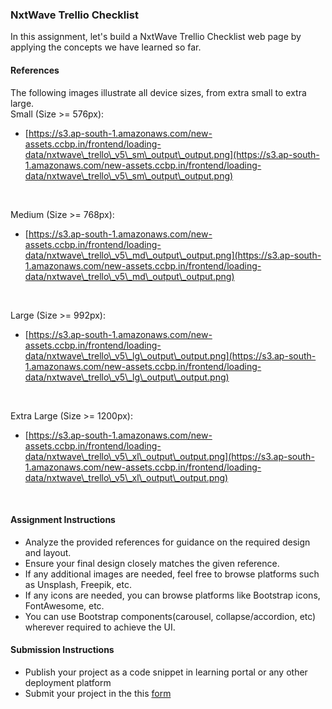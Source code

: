 ### NxtWave Trellio Checklist

In this assignment, let's build a NxtWave Trellio Checklist web page by applying the concepts we have learned so far.

#### References

The following images illustrate all device sizes, from extra small to extra large.
<br/>
Small (Size >= 576px):

- [https://s3.ap-south-1.amazonaws.com/new-assets.ccbp.in/frontend/loading-data/nxtwave\_trello\_v5\_sm\_output\_output.png](https://s3.ap-south-1.amazonaws.com/new-assets.ccbp.in/frontend/loading-data/nxtwave\_trello\_v5\_sm\_output\_output.png)

<br/>

Medium (Size >= 768px):

- [https://s3.ap-south-1.amazonaws.com/new-assets.ccbp.in/frontend/loading-data/nxtwave\_trello\_v5\_md\_output\_output.png](https://s3.ap-south-1.amazonaws.com/new-assets.ccbp.in/frontend/loading-data/nxtwave\_trello\_v5\_md\_output\_output.png)

<br/>

Large (Size >= 992px):

- [https://s3.ap-south-1.amazonaws.com/new-assets.ccbp.in/frontend/loading-data/nxtwave\_trello\_v5\_lg\_output\_output.png](https://s3.ap-south-1.amazonaws.com/new-assets.ccbp.in/frontend/loading-data/nxtwave\_trello\_v5\_lg\_output\_output.png)

<br/>

Extra Large (Size >= 1200px):

- [https://s3.ap-south-1.amazonaws.com/new-assets.ccbp.in/frontend/loading-data/nxtwave\_trello\_v5\_xl\_output\_output.png](https://s3.ap-south-1.amazonaws.com/new-assets.ccbp.in/frontend/loading-data/nxtwave\_trello\_v5\_xl\_output\_output.png)

<br/>

#### Assignment Instructions

- Analyze the provided references for guidance on the required design and layout.
- Ensure your final design closely matches the given reference.
- If any additional images are needed, feel free to browse platforms such as Unsplash, Freepik, etc.
- If any icons are needed, you can browse platforms like Bootstrap icons, FontAwesome, etc.
- You can use Bootstrap components(carousel, collapse/accordion, etc) wherever required to achieve the UI.

#### Submission Instructions

- Publish your project as a code snippet in learning portal or any other deployment platform
- Submit your project in the this [form]()